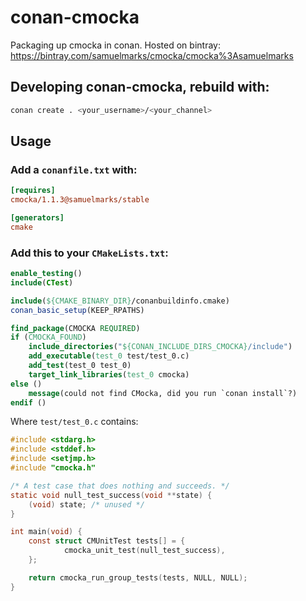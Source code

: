 conan-cmocka
============

Packaging up cmocka in conan. Hosted on bintray: https://bintray.com/samuelmarks/cmocka/cmocka%3Asamuelmarks

## Developing conan-cmocka, rebuild with:
```bash
conan create . <your_username>/<your_channel>
```

## Usage

### Add a `conanfile.txt` with:
```ini
[requires]
cmocka/1.1.3@samuelmarks/stable

[generators]
cmake
```

### Add this to your `CMakeLists.txt`:
```cmake
enable_testing()
include(CTest)

include(${CMAKE_BINARY_DIR}/conanbuildinfo.cmake)
conan_basic_setup(KEEP_RPATHS)

find_package(CMOCKA REQUIRED)
if (CMOCKA_FOUND)
    include_directories("${CONAN_INCLUDE_DIRS_CMOCKA}/include")
    add_executable(test_0 test/test_0.c)
    add_test(test_0 test_0)
    target_link_libraries(test_0 cmocka)
else ()
    message(could not find CMocka, did you run `conan install`?)
endif ()
```

Where `test/test_0.c` contains:
```c
#include <stdarg.h>
#include <stddef.h>
#include <setjmp.h>
#include "cmocka.h"

/* A test case that does nothing and succeeds. */
static void null_test_success(void **state) {
    (void) state; /* unused */
}

int main(void) {
    const struct CMUnitTest tests[] = {
            cmocka_unit_test(null_test_success),
    };

    return cmocka_run_group_tests(tests, NULL, NULL);
}
```
